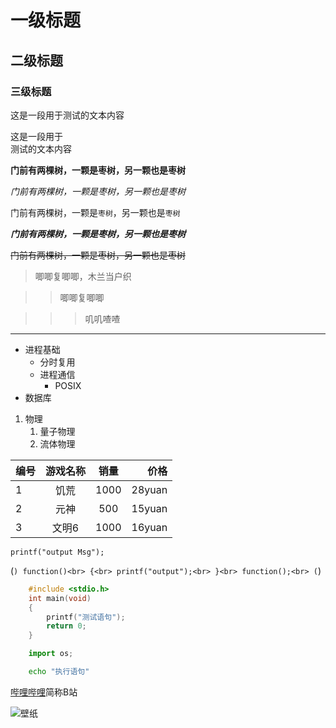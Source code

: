 # 一级标题

## 二级标题

### 三级标题


这是一段用于测试的文本内容

这是一段用于<br>测试的文本内容

**门前有两棵树，一颗是枣树，另一颗也是枣树**

*门前有两棵树，一颗是枣树，另一颗也是枣树*


门前有两棵树，一颗是`枣树`，另一颗也是`枣树`

***门前有两棵树，一颗是枣树，另一颗也是枣树***

~~门前有两棵树，一颗是枣树，另一颗也是枣树~~

> 唧唧复唧唧，木兰当户织

>> 唧唧复唧唧

>>> 叽叽喳喳

*****

* 进程基础
  * 分时复用
  * 进程通信
    * POSIX
* 数据库

1. 物理
   1. 量子物理
   2. 流体物理




编号|游戏名称|销量|价格
---|:--:|:--:|---:
1|饥荒|1000|28yuan
2|元神|500|15yuan
3|文明6|1000|16yuan


`printf("output Msg");`

(```)
	function()<br>
	{<br>
	printf("output");<br>
	}<br>
	function();<br>
(```)


```c
	#include <stdio.h>
	int main(void)
	{
		printf("测试语句");
		return 0;
	}
```


```python
	import os;
```

```bash
	echo "执行语句"
```

[哔哩哔哩](https://www.bilibili.com "点击进入B站")简称B站

![壁纸](http://m.qpic.cn/psc?/V51AZSUj10J7eq0t8yfV4D7yyQ3EcQj1/bqQfVz5yrrGYSXMvKr.cqao0FTQE88NIVcAFddrWRyytrh5LSxedgfxXQ7LdxHEX8Ao*d5W1ZwmpBLuu23cv*3zX4TGisQclOyPLdPik3O0!/b&bo=7ABqAQAAAAABB6c!&rf=viewer_4 "图片描述")  









